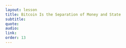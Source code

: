 ```yaml
---
layout: lesson
title: Bitcoin Is the Separation of Money and State
subtitle:
quote:
audio:
link:
order: 13
---
```

